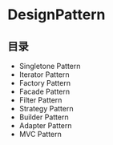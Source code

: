 # DesignPattern
## 目录
* Singletone Pattern
* Iterator Pattern 
* Factory Pattern
* Facade Pattern
* Filter Pattern
* Strategy Pattern
* Builder Pattern
* Adapter Pattern
* MVC Pattern
